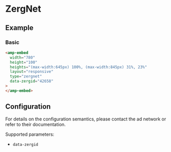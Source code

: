 <!---
Copyright 2016 The AMP HTML Authors. All Rights Reserved.

Licensed under the Apache License, Version 2.0 (the "License");
you may not use this file except in compliance with the License.
You may obtain a copy of the License at

      http://www.apache.org/licenses/LICENSE-2.0

Unless required by applicable law or agreed to in writing, software
distributed under the License is distributed on an "AS-IS" BASIS,
WITHOUT WARRANTIES OR CONDITIONS OF ANY KIND, either express or implied.
See the License for the specific language governing permissions and
limitations under the License.
-->

# ZergNet

## Example

### Basic

```html
<amp-embed
  width="780"
  height="100"
  heights="(max-width:645px) 100%, (max-width:845px) 31%, 23%"
  layout="responsive"
  type="zergnet"
  data-zergid="42658"
>
</amp-embed>
```

## Configuration

For details on the configuration semantics, please contact the ad network or
refer to their documentation.

Supported parameters:

- `data-zergid`
